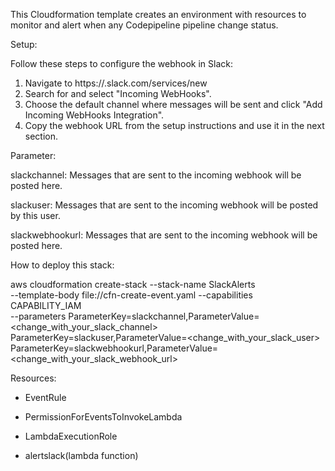 This Cloudformation template creates an environment with resources to monitor and alert when any Codepipeline pipeline change status.


Setup:

Follow these steps to configure the webhook in Slack:
  1. Navigate to https://<your-team-domain>.slack.com/services/new
  2. Search for and select "Incoming WebHooks".
  3. Choose the default channel where messages will be sent and click "Add Incoming WebHooks Integration".
  4. Copy the webhook URL from the setup instructions and use it in the next section.


Parameter: 

slackchannel: Messages that are sent to the incoming webhook will be posted here.

slackuser: Messages that are sent to the incoming webhook will be posted by this user.

slackwebhookurl: Messages that are sent to the incoming webhook will be posted here.



How to deploy this stack: 

aws cloudformation create-stack --stack-name SlackAlerts \
--template-body file://cfn-create-event.yaml --capabilities CAPABILITY_IAM \
--parameters ParameterKey=slackchannel,ParameterValue=<change_with_your_slack_channel> \
ParameterKey=slackuser,ParameterValue=<change_with_your_slack_user> \
ParameterKey=slackwebhookurl,ParameterValue=<change_with_your_slack_webhook_url>



Resources:

- EventRule

- PermissionForEventsToInvokeLambda

- LambdaExecutionRole

- alertslack(lambda function)
